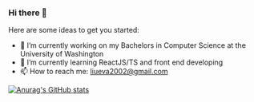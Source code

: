 ### Hi there 👋

<!--
**evaliu2002/evaliu2002** is a ✨ _special_ ✨ repository because its `README.md` (this file) appears on your GitHub profile.
-->

Here are some ideas to get you started:

- 🔭 I’m currently working on my Bachelors in Computer Science at the University of Washington
- 🌱 I’m currently learning ReactJS/TS and front end developing
- 📫 How to reach me: liueva2002@gmail.com

[![Anurag's GitHub stats](https://github-readme-stats.vercel.app/api?username=evaliu2002&count_private=true&show_icons=true)](https://github.com/anuraghazra/github-readme-stats)
